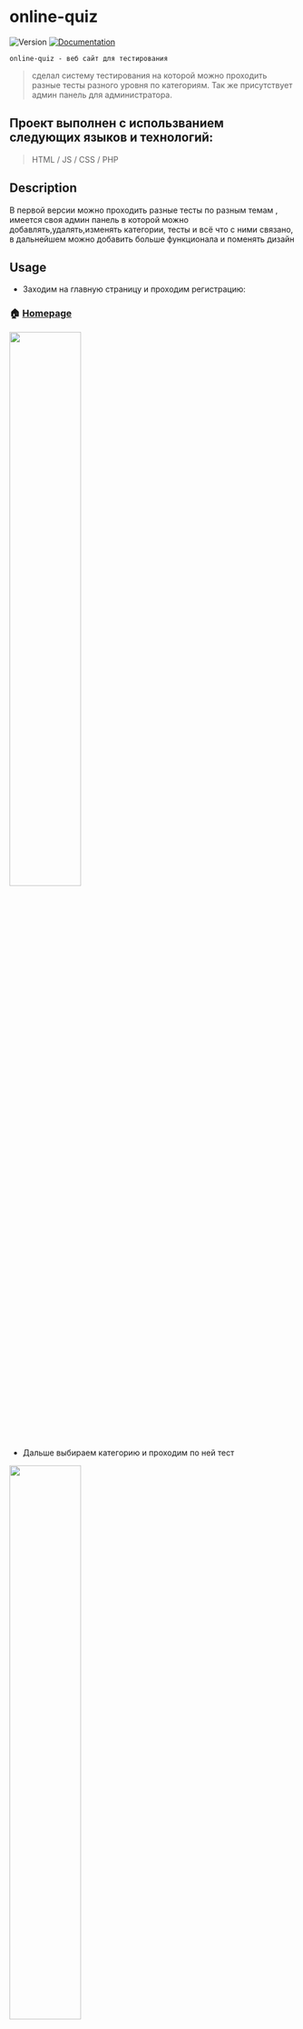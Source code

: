 # online-quiz

<p>
  <img alt="Version" src="https://img.shields.io/badge/version-1.0.0-blue.svg?cacheSeconds=2592000" />
  <a href="https://github.com/oskaldev/online-quiz#readme" target="_blank">
    <img alt="Documentation" src="https://img.shields.io/badge/documentation-yes-brightgreen.svg" />
  </a>
</p>

`online-quiz - веб сайт для тестирования`
> сделал систему тестирования на которой можно проходить разные тесты разного уровня по категориям. Так же присутствует админ панель для администратора.

## Проект выполнен с использванием следующих языков и технологий:

   > HTML / JS / CSS / PHP

## Description
В первой версии можно проходить разные тесты по разным темам , имеется своя админ панель в которой можно добавлять,удалять,изменять категории, тесты и всё что с ними связано, в дальнейшем можно добавить больше функционала и поменять дизайн

## Usage
- Заходим на главную страницу и проходим регистрацию:
### 🏠 [Homepage](http://f0777515.xsph.ru/)
<img src="https://user-images.githubusercontent.com/67880047/225964456-b7dcd851-e409-46c1-a3af-53acc2d4f835.png" width=50% height=50%>

- Дальше выбираем категорию и проходим по ней тест

<img src="https://user-images.githubusercontent.com/67880047/225965187-677eab9c-4d8b-4af0-9c60-38d84e4907c8.png" width=50% height=50%>

- После выведет результат теста

<img src="https://user-images.githubusercontent.com/67880047/225965337-717b4b4e-74c1-4950-91c9-018bfa765f93.png" width=50% height=50%>

- Все результаты можно просмотреть во вкладке `Последние Результаты`

<img src="https://user-images.githubusercontent.com/67880047/225965516-2043fa6c-80de-4fc0-b317-10f0a3be3e77.png" width=50% height=50%>

<img src="https://user-images.githubusercontent.com/67880047/229306484-1179912d-cf0f-4c09-848e-9ce18c41585a.png" width=50% height=50%>

* Админ панель

<img src="https://user-images.githubusercontent.com/67880047/225966765-2fa90207-8d84-4693-9cfc-07b1b51613ce.png" width=50% height=50%>



## Install

from Github
```Github
git clone https://github.com/oskaldev/online-quiz.git
```

## Author

👤 **oskaldev**

* Github: [@oskaldev](https://github.com/oskaldev)
* LinkedIn: [@oskaldev](https://linkedin.com/in/oskaldev)
* Telegram: [@oskaldev](https://t.me/oskaldev)




